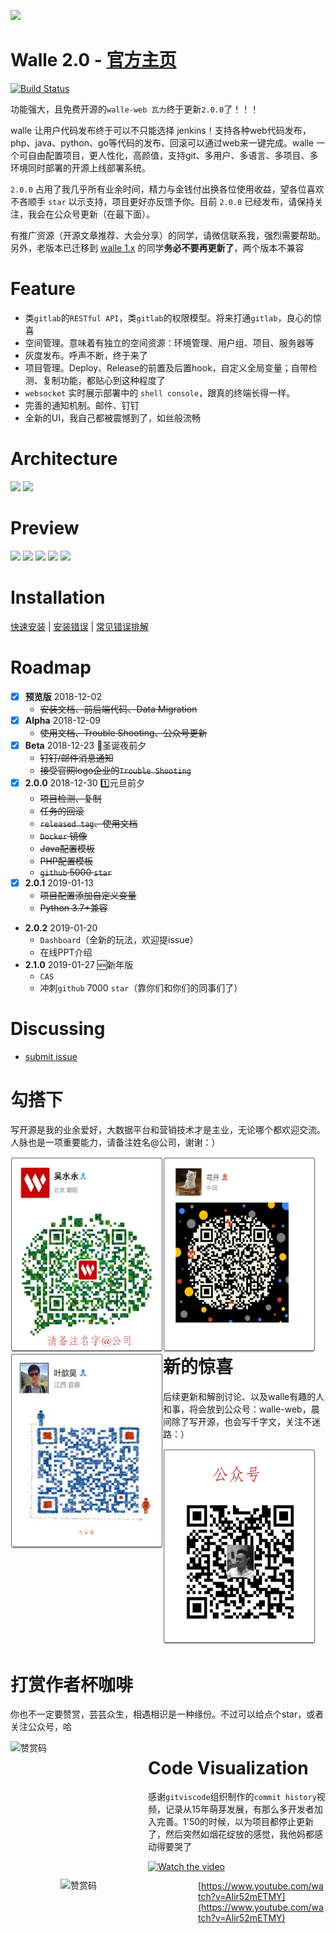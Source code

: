 ![](https://raw.github.com/meolu/walle-web/master/screenshot/logo.jpg)

Walle 2.0 - [官方主页](https://www.walle-web.io)
=========================
[![Build Status](https://travis-ci.org/meolu/walle-web.svg?branch=master)](https://travis-ci.org/meolu/walle-web)

功能强大，且免费开源的`walle-web 瓦力`终于更新`2.0.0`了！！！

walle 让用户代码发布终于可以不只能选择 jenkins！支持各种web代码发布，php、java、python、go等代码的发布、回滚可以通过web来一键完成。walle 一个可自由配置项目，更人性化，高颜值，支持git、多用户、多语言、多项目、多环境同时部署的开源上线部署系统。

`2.0.0` 占用了我几乎所有业余时间，精力与金钱付出换各位使用收益，望各位喜欢不吝顺手 `star` 以示支持，项目更好亦反馈予你。目前 `2.0.0` 已经发布，请保持关注，我会在公众号更新（在最下面）。  


有推广资源（开源文章推荐、大会分享）的同学，请微信联系我，强烈需要帮助。另外，老版本已迁移到 [walle 1.x](https://github.com/meolu/walle-web-v1.x) 的同学**务必不要再更新了**，两个版本不兼容

Feature
=========================
- 类`gitlab`的`RESTful API`，类`gitlab`的权限模型。将来打通`gitlab`，良心的惊喜
- 空间管理。意味着有独立的空间资源：环境管理、用户组、项目、服务器等
- 灰度发布。呼声不断，终于来了
- 项目管理。Deploy、Release的前置及后置hook，自定义全局变量；自带检测、复制功能，都贴心到这种程度了
- `websocket` 实时展示部署中的 `shell console`，跟真的终端长得一样。
- 完善的通知机制。邮件、钉钉
- 全新的UI，我自己都被震憾到了，如丝般流畅

Architecture
=========================
![](https://raw.github.com/meolu/docs/master/walle-web.io/docs/2/zh-cn/static/walle-flow-relation.jpg)
![](https://raw.github.com/meolu/docs/master/walle-web.io/docs/2/zh-cn/static/permission.png)

Preview
=========================
![](https://raw.github.com/meolu/docs/master/walle-web.io/docs/2/zh-cn/static/user-list.png)
![](https://raw.github.com/meolu/docs/master/walle-web.io/docs/2/zh-cn/static/project-list.png)
![](https://raw.github.com/meolu/docs/master/walle-web.io/docs/2/zh-cn/static/task-list.png)
![](https://raw.github.com/meolu/docs/master/walle-web.io/docs/2/zh-cn/static/deploy-console.png)
![](https://raw.github.com/meolu/docs/master/walle-web.io/docs/2/zh-cn/static/project_java_tomcat.png)

Installation
=========================
[快速安装](https://walle-web.io/docs/2/installation.html) | [安装错误](https://walle-web.io/docs/2/install-error.html) | [常见错误排解](https://walle-web.io/docs/2/troubleshooting.html)

Roadmap
=========================
- [x] **预览版**  2018-12-02
    - ~~安装文档、前后端代码、Data Migration~~
- [x] **Alpha** 2018-12-09
    - ~~使用文档、Trouble Shooting、公众号更新~~
- [x] **Beta** 2018-12-23 :santa:圣诞夜前夕
    - ~~钉钉/邮件消息通知~~
    - ~~接受官网logo企业的`Trouble Shooting`~~
- [x] **2.0.0**  2018-12-30 :one:元旦前夕
    - ~~项目检测、复制~~
    - ~~任务的回滚~~
    - ~~`released tag`、使用文档~~
    - ~~`Docker` 镜像~~
    - ~~Java配置模板~~
    - ~~PHP配置模板~~
    - ~~`github` 5000 `star`~~
- [x] **2.0.1**  2019-01-13
    - ~~项目配置添加自定义变量~~
    - ~~Python 3.7+兼容~~
- **2.0.2**  2019-01-20
    - `Dashboard`（全新的玩法，欢迎提issue）
    - 在线PPT介绍
- **2.1.0**  2019-01-27 :new:新年版
    - `CAS`
    - 冲刺`github` 7000 `star`（靠你们和你们的同事们了）


Discussing
=========================
- [submit issue](https://github.com/meolu/walle-web/issues/new)


勾搭下
=========================
写开源是我的业余爱好，大数据平台和营销技术才是主业，无论哪个都欢迎交流。  
人脉也是一项重要能力，请备注姓名@公司，谢谢：）

<img src="https://raw.githubusercontent.com/meolu/walle-web/master/screenshot/weixin-wushuiyong.jpg" width="244" height="314" alt="吴水永微信" align=left />

<img src="https://raw.githubusercontent.com/meolu/walle-web/master/screenshot/weixin-huakai.jpg" width="244" height="314" alt="花开微信" align=left />

<img src="https://raw.githubusercontent.com/meolu/walle-web/master/screenshot/weixin-ye.jpg" width="244" height="314" alt="叶歆昊微信" align=left />


<br><br><br><br><br><br><br><br><br><br><br><br><br><br>

新的惊喜
=========================
后续更新和解剖讨论、以及walle有趣的人和事，将会放到公众号：walle-web，晨间除了写开源，也会写千字文，关注不迷路：）

<img src="https://raw.githubusercontent.com/meolu/walle-web/master/screenshot/wechat-gzh.jpg" width="244" height="314" alt="公众号 walle-web" />


打赏作者杯咖啡
=========================
你也不一定要赞赏，芸芸众生，相遇相识是一种缘份。不过可以给点个star，或者关注公众号，哈

<img src="https://raw.github.com/meolu/docs/master/walle-web.io/docs/2/zh-cn/static/appreciation-wechat.jpg" width="220" height="220" alt="赞赏码" style="float: left;"/>

<img src="https://raw.github.com/meolu/docs/master/walle-web.io/docs/2/zh-cn/static/hongbao.jpg" width="220" height="220" alt="赞赏码" style="float: left;margin-left: 80px;" />

Code Visualization
=========================
感谢`gitviscode`组织制作的`commit history`视频，记录从15年萌芽发展，有那么多开发者加入完善。1'50的时候，以为项目都停止更新了，然后突然如烟花绽放的感觉，我他妈都感动得要哭了

 [![Watch the video](https://img.youtube.com/vi/AIir52mETMY/0.jpg)](https://www.youtube.com/watch?v=AIir52mETMY)

 [https://www.youtube.com/watch?v=AIir52mETMY](https://www.youtube.com/watch?v=AIir52mETMY)

